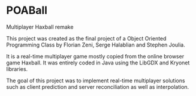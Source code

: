 # POABall
Multiplayer Haxball remake

This project was created as the final project of a Object Oriented Programming Class by Florian Zeni, Serge Halablian and Stephen Joulia.

It is a real-time multiplayer game mostly copied from the online browser game Haxball. 
It was entirely coded in Java using the LibGDX and Kryonet libraries.

The goal of this project was to implement real-time multiplayer solutions such as client prediction and server reconciliation as well as interpolation.
